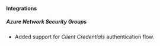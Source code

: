 
#### Integrations

##### Azure Network Security Groups

- Added support for *Client Credentials* authentication flow.